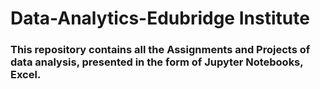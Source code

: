 <h1>Data-Analytics-Edubridge Institute</h1>
<h3>This repository contains all the Assignments and  Projects of data analysis, presented in the form of Jupyter Notebooks, Excel. </h3>
